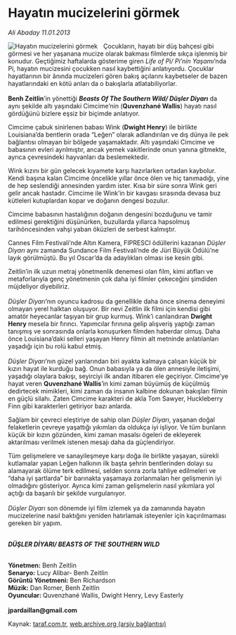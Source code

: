 # Hayatın mucizelerini görmek

*Ali Abaday 11.01.2013*

<div class="yazi"><img align="left" alt="Hayatın mucizelerini görmek" border="0" src="http://www.taraf.com.tr/fotoraflar/makaleler/hayatin-mucizelerini-gormek_392_orijinal.jpg" style="border-right-width:10px; border-color:#FFFFFF"/><p>Çocukların, hayatı bir düş bahçesi gibi görmesi ve her yaşanana mucize olarak bakması filmlerde sıkça işlenmiş bir konudur. Geçtiğimiz haftalarda gösterime giren <i>Life of Pi/ Pi’nin Yaşamı</i>’nda Pi, hayatın mucizesini çocukken nasıl kaybettiğini anlatıyordu. Çocuklar hayatlarının bir ânında mucizeleri gören bakış açılarını kaybetseler de bazen hayatlarındaki en kötü anları da o bakışlarla atlatabiliyorlar.<br/><br/><b>Benh Zeitlin</b>’in yönettiği <b><i>Beasts Of The Southern Wild/ Düşler Diyarı</i></b> da aynı şekilde altı yaşındaki Cimcime’nin (<b>Quvenzhané Wallis</b>) hayatı nasıl gördüğünü bizlere eşsiz bir biçimde anlatıyor.</p>
<p>Cimcime çabuk sinirlenen babası Wink (<b>Dwight Henry</b>) ile birlikte Louisiana’da bentlerin orada “Leğen” olarak adlandırılan ve dış dünya ile pek bağlantısı olmayan bir bölgede yaşamaktadır. Altı yaşındaki Cimcime ve babasının evleri ayrılmıştır, ancak yemek vakitlerinde onun yanına gitmekte, ayrıca çevresindeki hayvanları da beslemektedir.</p>
<p>Wink kızını bir gün gelecek kıyamete karşı hazırlarken ortadan kaybolur. Kendi başına kalan Cimcime öncelikle yıllar önce ölen ve hiç tanımadığı, yine de hep seslendiği annesinden yardım ister. Kısa bir süre sonra Wink geri gelir ancak hastadır. Cimcime ile Wink’in bir kavgası sırasında devasa buz kütleleri kutuplardan kopar ve doğanın dengesi bozulur.</p>
<p>Cimcime babasının hastalığının doğanın dengesini bozduğunu ve tamir edilmesi gerektiğini düşünürken, buzullarda yıllarca hapsolmuş tarihöncesinden vahşi yaban öküzleri de serbest kalmıştır.</p>
<p>Cannes Film Festivali’nde Altın Kamera, FIPRESCI ödüllerini kazanan <i>Düşler Diyarı</i> aynı zamanda Sundance Film Festivali’nde de Jüri Büyük Ödülü’ne layık görülmüştü. Bu yıl Oscar’da da adaylıkları olması ise kesin gibi.</p>
<p>Zeitlin’in ilk uzun metraj yönetmenlik denemesi olan film, kimi atıfları ve metaforlarıyla genç yönetmenin çok daha iyi filmler çekeceğini şimdiden müjdeliyor diyebiliriz.<br/><br/><i>Düşler Diyarı</i>’nın oyuncu kadrosu da genellikle daha önce sinema deneyimi olmayan yerel halktan oluşuyor. Bir nevi Zeitlin ilk filmi için kendisi gibi amatör heyecanlar taşıyan bir grup kurmuş. Wink’i canlandıran <b>Dwight Henry</b> mesela bir fırıncı. Yapımcılar fırınına gelip alışveriş yaptığı zaman tanışmış ve sonrasında onlarla konuşurken filmden haberdar olmuş. Daha önce Louisiana’daki selleri yaşayan Henry filmin alt metninde anlatılanları yaşadığı için bu rolü kabul etmiş.<br/><br/><i>Düşler Diyarı</i>’nın güzel yanlarından biri ayakta kalmaya çalışan küçük bir kızın hayat ile kurduğu bağ. Onun babasıyla ya da ölen annesiyle iletişimi, yaşadığı olaylara bakışı, seyirciyi ilk andan itibaren ele geçiriyor. Cimcime’ye hayat veren <b>Quvenzhané Wallis</b>’in kimi zaman büyümüş de küçülmüş dedirtecek mimikleri, kimi zaman da insanın kalbine dokunan bakışları filmin en güçlü silahı. Zaten Cimcime karakteri de akla Tom Sawyer, Huckleberry Finn gibi karakterleri getiriyor bazı anlarda.</p>
<p>Sağlam bir çevreci eleştiriye de sahip olan <i>Düşler Diyarı</i>, yaşanan doğal felaketlerin çevreye yaşattığı yıkımları da oldukça iyi işliyor. Ve tüm bunların küçük bir kızın gözünden, kimi zaman masalsı ögeleri de ekleyerek aktarılması verilmek istenen mesajı daha da güçlendiriyor. </p>
<p>Tüm gelişmelere ve sanayileşmeye karşı doğa ile birlikte yaşayan, sürekli kutlamalar yapan Leğen halkının ilk başta şehrin bentlerinden dolayı su alamayarak ölüme terk edilmesi, selden sonra zorla tahliye edilmeleri ve “daha iyi şartlarda” bir barınakta yaşamaya zorlanmaları her gelişmenin iyi olmadığını gösteriyor. Ayrıca kimi zaman gelişmelerin nasıl yıkımlara yol açtığı da başarılı bir şekilde vurgulanıyor.<br/><br/><i>Düşler Diyarı</i> son dönemde iyi film izlemek ya da zamanında hayatın mucizelerine nasıl baktığını yeniden hatırlamak isteyenler için kaçırılmaması gereken bir yapım. </p>
<p><b><i><br/>DÜŞLER DİYARI/ BEASTS OF THE SOUTHERN WILD</i></b></p>
<p><b><br/>Yönetmen:</b> Benh Zeitlin<b><br/>Senaryo:</b> Lucy Alibar- Benh Zeitlin<b><br/>Görüntü Yönetmeni:</b> Ben Richardson<b><br/>Müzik:</b> Dan Romer, Benh Zeitlin<b><br/>Oyuncular: </b>Quvenzhané Wallis, Dwight Henry, Levy Easterly <br/><br/><b>jpardaillan@gmail.com</b></p>
</div>

Kaynak: [taraf.com.tr](http://www.taraf.com.tr/ali-abaday/makale-hayatin-mucizelerini-gormek.htm), [web.archive.org (arşiv bağlantısı)](http://web.archive.org/web/20131102164542/http://www.taraf.com.tr/ali-abaday/makale-hayatin-mucizelerini-gormek.htm)
